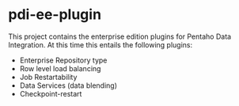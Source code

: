 pdi-ee-plugin
=============

This project contains the enterprise edition plugins for Pentaho Data Integration.
At this time this entails the following plugins:
- Enterprise Repository type
- Row level load balancing
- Job Restartability
- Data Services (data blending) 
- Checkpoint-restart

